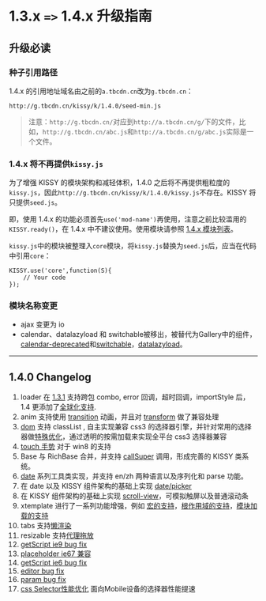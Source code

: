 # 1.3.x `=>` 1.4.x 升级指南

## 升级必读

### 种子引用路径

1.4.x 的引用地址域名由之前的`a.tbcdn.cn`改为`g.tbcdn.cn`：

	http://g.tbcdn.cn/kissy/k/1.4.0/seed-min.js

> 注意：`http://g.tbcdn.cn/`对应到`http://a.tbcdn.cn/g/`下的文件，比如，`http://g.tbcdn.cn/abc.js`和`http://a.tbcdn.cn/g/abc.js`实际是一个文件。

### 1.4.x 将不再提供`kissy.js`

为了增强 KISSY 的模块架构和减轻体积，1.4.0 之后将不再提供粗粒度的`kissy.js`，因此`http://g.tbcdn.cn/kissy/k/1.4.0/kissy.js`不存在。KISSY 将只提供`seed.js`。

即，使用 1.4.x 的功能必须首先`use('mod-name')`再使用，注意之前比较滥用的`KISSY.ready()`，在 1.4.x 中不建议使用。使用模块请参照 [1.4.x 模块列表](module-map.html)。

`kissy.js`中的模块被整理入`core`模块，将`kissy.js`替换为`seed.js`后，应当在代码中引用`core`：

	KISSY.use('core',function(S){
		// Your code
	});

### 模块名称变更

- ajax 变更为 io
- calendar、datalazyload 和 switchable被移出，被替代为Gallery中的组件，[calendar-deprecated](http://gallery.kissyui.com/calendar-deprecated/1.0/guide/index.html)和[switchable](http://gallery.kissyui.com/switchable/1.3/guide/index.html)，[datalazyload](http://gallery.kissyui.com/datalazyload/1.0/guide/index.html)。

-----------------------------------------

## 1.4.0 Changelog

1. loader 在 [1.3.1](https://github.com/kissyteam/kissy/issues/269) 支持跨包 combo, error 回调，超时回调，importStyle 后，1.4 更添加了[全球化支持](https://github.com/kissyteam/kissy/issues/429).
1. anim 支持使用 [transition](https://github.com/kissyteam/kissy/issues/285) 动画，并且对 [transform](https://github.com/kissyteam/kissy/issues/402) 做了兼容处理
1. [dom](https://github.com/kissyteam/kissy/issues/282) 支持 classList , 自主实现兼容 css3 的选择器引擎，并针对常用的选择器做[特殊优化](https://github.com/kissyteam/kissy/pull/406)，通过透明的按需加载来实现全平台 css3 选择器兼容
1. [touch 手势](https://github.com/kissyteam/kissy/issues/363) 对于 win8 的支持
1. Base 与 RichBase 合并，并支持 [callSuper](https://github.com/kissyteam/kissy/issues/447) 调用，形成完善的 KISSY 类系统。
1. [date](https://github.com/kissyteam/kissy/issues/164) 系列工具类实现，并支持 en/zh 两种语言以及序列化和 parse 功能。
1. 在 date 以及 KISSY 组件架构的基础上实现 [date/picker](https://github.com/kissyteam/kissy/issues/162)
1. 在 KISSY 组件架构的基础上实现 [scroll-view](https://github.com/kissyteam/kissy/issues/222)，可模拟触屏以及普通滚动条
1. xtemplate 进行了一系列功能增强，例如 [宏的支持](https://github.com/kissyteam/kissy/issues/449)，[根作用域的支持](https://github.com/kissyteam/kissy/issues/431)，[模块加载的支持](https://github.com/kissyteam/kissy/issues/389)
1. tabs 支持[懒渲染](https://github.com/kissyteam/kissy/issues/335)
1. resizable 支持[代理拖放](https://github.com/kissyteam/kissy/issues/223)
1. [getScript ie9 bug fix](https://github.com/kissyteam/kissy/issues/325)
1. [placeholder ie67 兼容](https://github.com/kissyteam/kissy/issues/350)
1. [getScript ie6 bug fix](https://github.com/kissyteam/kissy/issues/351)
1. [editor bug fix](https://github.com/kissyteam/kissy/issues/357)
1. [param bug fix](https://github.com/kissyteam/kissy/issues/269)
1. [css Selector性能优化](https://github.com/kissyteam/kissy/commit/4f731d1bd2e9cc83ce89fe69b62addd8128c80a7#src/dom/sub-modules/base/src/base/selector.js) 面向Mobile设备的选择器性能提速

